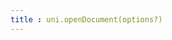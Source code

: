 ```yaml
---
title : uni.openDocument(options?)
---
```


<!-- ## uni.openDocument(options?) @opendocument -->

<!-- UTSAPIJSON.openDocument.name -->

<!-- UTSAPIJSON.openDocument.description -->

<!-- UTSAPIJSON.openDocument.compatibility -->

<!-- UTSAPIJSON.openDocument.param -->

<!-- UTSAPIJSON.openDocument.returnValue -->

<!-- UTSAPIJSON.openDocument.example -->

<!-- UTSAPIJSON.openDocument.tutorial -->

<!-- UTSAPIJSON.openDocument.example -->

<!-- UTSAPIJSON.general_type.name -->

<!-- UTSAPIJSON.general_type.param -->
